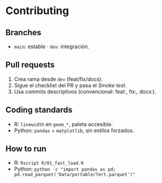 # Contributing
## Branches
- `main`: estable · `dev`: integración.
## Pull requests
1) Crea rama desde `dev` (feat/fix/docs).
2) Sigue el checklist del PR y pasa el *Smoke test*.
3) Usa commits descriptivos (convencional: feat:, fix:, docs:).
## Coding standards
- R: `linewidth` en `geom_*`, paleta accesible.
- Python: `pandas` + `matplotlib`, sin estilos forzados.
## How to run
- R: `Rscript R/01_fast_load.R`
- Python: `python -c "import pandas as pd; pd.read_parquet('Data/portable/fert.parquet')"`
